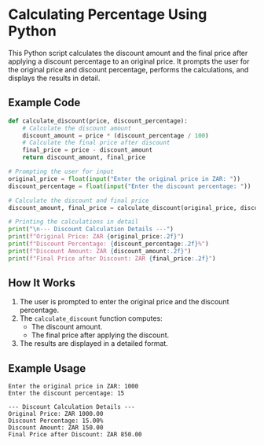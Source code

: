 # Calculating Percentage Using Python

This Python script calculates the discount amount and the final price after applying a discount percentage to an original price. It prompts the user for the original price and discount percentage, performs the calculations, and displays the results in detail.

## Example Code

```python
def calculate_discount(price, discount_percentage):
    # Calculate the discount amount
    discount_amount = price * (discount_percentage / 100)
    # Calculate the final price after discount
    final_price = price - discount_amount
    return discount_amount, final_price

# Prompting the user for input
original_price = float(input("Enter the original price in ZAR: "))
discount_percentage = float(input("Enter the discount percentage: "))

# Calculate the discount and final price
discount_amount, final_price = calculate_discount(original_price, discount_percentage)

# Printing the calculations in detail
print("\n--- Discount Calculation Details ---")
print(f"Original Price: ZAR {original_price:.2f}")
print(f"Discount Percentage: {discount_percentage:.2f}%")
print(f"Discount Amount: ZAR {discount_amount:.2f}")
print(f"Final Price after Discount: ZAR {final_price:.2f}")
```

## How It Works

1. The user is prompted to enter the original price and the discount percentage.
2. The `calculate_discount` function computes:
   - The discount amount.
   - The final price after applying the discount.
3. The results are displayed in a detailed format.

## Example Usage

```
Enter the original price in ZAR: 1000
Enter the discount percentage: 15

--- Discount Calculation Details ---
Original Price: ZAR 1000.00
Discount Percentage: 15.00%
Discount Amount: ZAR 150.00
Final Price after Discount: ZAR 850.00
```